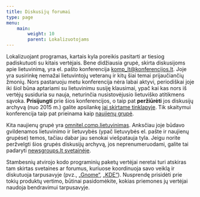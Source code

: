 ```yaml
---
title: Diskusijų forumai
type: page
menu:
    main:
        weight: 10
        parent: Lokalizuotojams
---
```


Lokalizuojant programas, kartais kyla poreikis pasitarti ar tiesiog padiskutuoti su kitais vertėjais. Bene didžiausia
grupė, skirta diskusijoms apie lietuvinimą, yra el. pašto
konferencija [komp\_lt@konferencijos.lt](mailto:komp-lt@konferencijos.lt). Joje yra susirinkę nemažai lietuvintojų
veteranų ir kitų šiai temai prijaučiančių žmonių. Nors pastaruoju metu konferencija nėra labai aktyvi, periodiškai joje
iki šiol būna aptariami su lietuvinimu susiję klausimai, ypač kai kas nors iš vertėjų susiduria su nauja, neturinčia
nusistovėjusio lietuviško atitikmens sąvoka. **Prisijungti** prie šios konferencijos, o taip pat **peržiūrėti** jos
diskusijų archyvą (nuo 2015 m.) galite apsilankę [jai skirtame tinklapyje](http://www.konferencijos.lt/mailman/listinfo/komp_lt).
Tik skaitymui konferencija taip pat prieinama kaip [naujienų grupė](nntp://news.konferencijos.lt/lt.konferencijos.komp.lt/).

Kita naujienų grupė yra [omnitel.comp.lietuvinimas](nntp://news.omnitel.net/omnitel.comp.lietuvinimas). Anksčiau joje
būdavo gvildenamos lietuvinimo ir lietuvybės (ypač lietuvybės el. pašte ir naujienų grupėse) temos, tačiau dabar jau
senokai viešpatauja tyla. Jeigu norite peržvelgti šios grupės diskusijų archyvą, jos neprenumeruodami, galite tai
padaryti [newsgroups.lt svetainėje](https://www.newsgroups.lt/comp.lietuvinimas).

Stambesnių atvirojo kodo programinių paketų vertėjai neretai turi atskiras tam skirtas svetaines ar forumus, kuriuose
koordinuoja savo veiklą ir diskutuoja tarpusavyje (pvz., [„Gnome“](http://l10n.gnome.org/languages/lt),
[„KDE“](https://kde.akl.lt/bendravimas.html)). Nusprendę prisidėti prie tokių produktų vertimo, būtinai pasidomėkite,
kokias priemones jų vertėjai naudoja bendravimui tarpusavyje.
